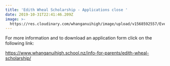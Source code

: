 ```yaml
---
title: 'Edith Wheal Scholarship - Applications close '
date: 2019-10-31T22:41:46.209Z
image: >-
  https://res.cloudinary.com/whanganuihigh/image/upload/v1568592557/Events/Edith-Wheel.Advert.jpg
---
```


For more information and to download an application form click on the following link:

https://www.whanganuihigh.school.nz/info-for-parents/edith-wheal-scholarship/
